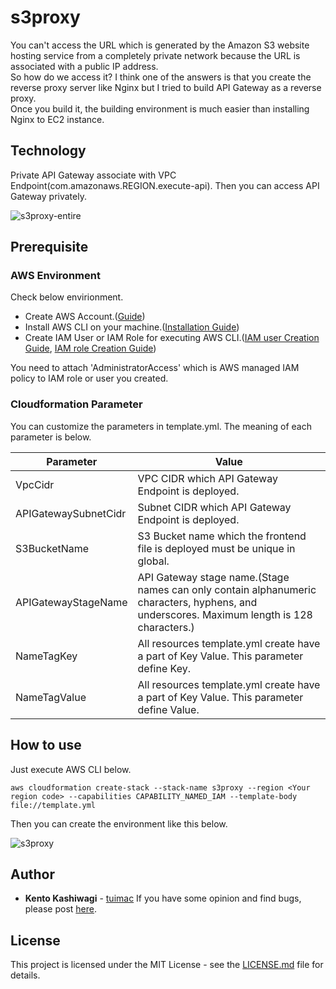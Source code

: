 # s3proxy
You can't access the URL which is generated by the Amazon S3 website hosting service from a completely private network because the URL is associated with a public IP address.<br>
So how do we access it? I think one of the answers is that you create the reverse proxy server like Nginx but I tried to build API Gateway as a reverse proxy.<br>
Once you build it, the building environment is much easier than installing Nginx to EC2 instance.

## Technology
Private API Gateway associate with VPC Endpoint(com.amazonaws.REGION.execute-api). Then you can access API Gateway privately.

![s3proxy-entire](https://user-images.githubusercontent.com/18078024/115163783-031bae00-a0e6-11eb-8e83-0d7bb9713d0d.png)

## Prerequisite
### AWS Environment
Check below envirionment.
- Create AWS Account.([Guide](https://aws.amazon.com/premiumsupport/knowledge-center/create-and-activate-aws-account/?nc1=h_ls))
- Install AWS CLI on your machine.([Installation Guide](https://docs.aws.amazon.com/cli/latest/userguide/install-cliv2.html))
- Create IAM User or IAM Role for executing AWS CLI.([IAM user Creation Guide](https://docs.aws.amazon.com/IAM/latest/UserGuide/getting-started_create-admin-group.html), [IAM role Creation Guide](https://docs.aws.amazon.com/IAM/latest/UserGuide/id_roles_create_for-user.html))

You need to attach 'AdministratorAccess' which is AWS managed IAM policy to IAM role or user you created.

### Cloudformation Parameter
You can customize the parameters in template.yml. The meaning of each parameter is below.

| Parameter | Value |
| ----- | ----- |
| VpcCidr | VPC CIDR which API Gateway Endpoint is deployed. |
| APIGatewaySubnetCidr | Subnet CIDR which API Gateway Endpoint is deployed. |
| S3BucketName | S3 Bucket name which the frontend file is deployed must be unique in global. |
| APIGatewayStageName | API Gateway stage name.(Stage names can only contain alphanumeric characters, hyphens, and underscores. Maximum length is 128 characters.) |
| NameTagKey | All resources template.yml create have a part of Key Value. This parameter define Key. |
| NameTagValue | All resources template.yml create have a part of Key Value. This parameter define Value. |

## How to use
Just execute AWS CLI below.
```
aws cloudformation create-stack --stack-name s3proxy --region <Your region code> --capabilities CAPABILITY_NAMED_IAM --template-body file://template.yml
```
Then you can create the environment like this below.

![s3proxy](https://user-images.githubusercontent.com/18078024/115163201-be424800-a0e2-11eb-805f-f302b7c8a773.png)

## Author
* **Kento Kashiwagi** - [tuimac](https://github.com/tuimac)
If you have some opinion and find bugs, please post [here](https://github.com/tuimac/s3proxy/issues).

## License
This project is licensed under the MIT License - see the [LICENSE.md](LICENSE.md) file for details.
